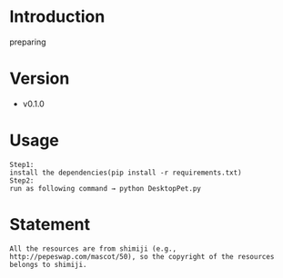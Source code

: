 # Introduction
preparing

# Version
- v0.1.0

# Usage
```
Step1:
install the dependencies(pip install -r requirements.txt)
Step2:
run as following command → python DesktopPet.py
```

# Statement
```
All the resources are from shimiji (e.g., http://pepeswap.com/mascot/50), so the copyright of the resources belongs to shimiji.
```